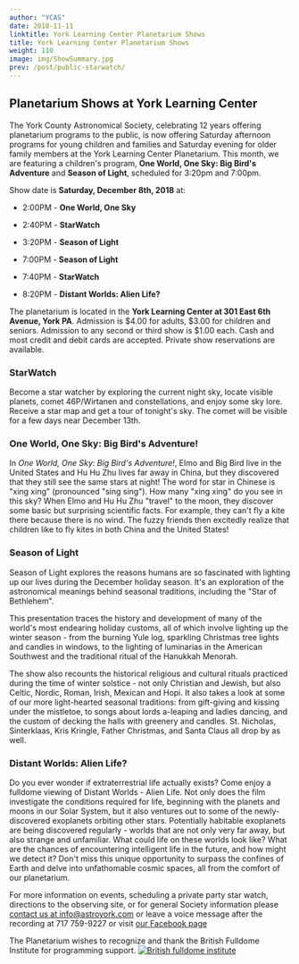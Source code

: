 ```yaml
---
author: "YCAS"
date: 2018-11-11
linktitle: York Learning Center Planetarium Shows
title: York Learning Center Planetarium Shows
weight: 110
image: img/ShowSummary.jpg
prev: /post/public-starwatch/
---
```


## Planetarium Shows at York Learning Center

The York County Astronomical Society, celebrating 12 years offering planetarium programs to the public, is now offering Saturday afternoon programs for young children and families and Saturday evening for older family members at the York Learning Center Planetarium. 
This month, we are featuring a children's program, **One World, One Sky: Big Bird's Adventure** and **Season of Light**, scheduled for 3:20pm and 7:00pm. 

Show date is **Saturday, December 8th, 2018** at:

* 2:00PM - **One World, One Sky**
* 2:40PM - **StarWatch**
* 3:20PM - **Season of Light**

* 7:00PM - **Season of Light**
* 7:40PM - **StarWatch**
* 8:20PM - **Distant Worlds: Alien Life?**

The planetarium is located in the **York Learning Center at 301 East 6th Avenue, York PA**. Admission is $4.00 for adults, $3.00 for children and seniors. Admission to any second or third show is $1.00 each. Cash and most credit and debit cards are accepted. Private show reservations are available.

### StarWatch
Become a star watcher by exploring the current night sky, locate visible planets, comet 46P/Wirtanen and constellations, and enjoy some sky lore. Receive a star map and get a tour of tonight's sky. The comet will be visible for a few days near December 13th.

### One World, One Sky: Big Bird's Adventure!
In *One World, One Sky: Big Bird's Adventure!*, Elmo and Big Bird live in the United States and Hu Hu Zhu lives far away in China, but they discovered that they still see the same stars at night! The word for star in Chinese is "xing xing" (pronounced "sing sing"). How many "xing xing" do you see in this sky? When Elmo and Hu Hu Zhu "travel" to the moon, they discover some basic but surprising scientific facts. For example, they can't fly a kite there because there is no wind. The fuzzy friends then excitedly realize that children like to fly kites in both China and the United States!

### Season of Light
Season of Light explores the reasons humans are so fascinated with lighting up our lives during the December holiday season. It's an exploration of the astronomical meanings behind seasonal traditions, including the "Star of Bethlehem".

This presentation traces the history and development of many of the world's most endearing holiday customs, all of which involve lighting up the winter season - from the burning Yule log, sparkling Christmas tree lights and candles in windows, to the lighting of luminarias in the American Southwest and the traditional ritual of the Hanukkah Menorah.

The show also recounts the historical religious and cultural rituals practiced during the time of winter solstice - not only Christian and Jewish, but also Celtic, Nordic, Roman, Irish, Mexican and Hopi. It also takes a look at some of our more light-hearted seasonal traditions: from gift-giving and kissing under the mistletoe, to songs about lords a-leaping and ladies dancing, and the custom of decking the halls with greenery and candles. St. Nicholas, Sinterklaas, Kris Kringle, Father Christmas, and Santa Claus all drop by as well.

### Distant Worlds: Alien Life?
Do you ever wonder if extraterrestrial life actually exists? Come enjoy a fulldome viewing of Distant Worlds - Alien Life. Not only does the film investigate the conditions required for life, beginning with the planets and moons in our Solar System, but it also ventures out to some of the newly-discovered exoplanets orbiting other stars. Potentially habitable exoplanets are being discovered regularly - worlds that are not only very far away, but also strange and unfamiliar. What could life on these worlds look like? What are the chances of encountering intelligent life in the future, and how might we detect it? Don't miss this unique opportunity to surpass the confines of Earth and delve into unfathomable cosmic spaces, all from the comfort of our planetarium.

For more information on events, scheduling a private party star watch, directions to the observing site, or for general Society information please [contact us at info@astroyork.com](info@astroyork.com) or leave a voice message after the recording at 717 759-9227 or visit [our Facebook page](https://www.facebook.com/astroyork)

The Planetarium wishes to recognize and thank the British Fulldome Institute for programming support.
<a href="https://www.facebook.com/BritishFulldomeInstitute/" target="_blank"><img src="../../img/BFI.png"  title="British fulldome institute"/></a>